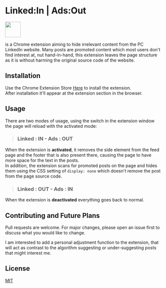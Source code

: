 
# **Linked:In | Ads:Out**
<p><img src="https://lh3.googleusercontent.com/Wv6rXNKKkvOUS0GX55E-kk1K23ukcqJj0RzSrZ5rDUEo1KoHySfI3YzcIq50K6MkTi5aUgscuosR4FXf5BRx4d7O1A=w128-h128-e365-rj-sc0x00ffffff" width="50">


is a Chrome extension aiming to hide irrelevant content from the PC LinkedIn website. Many posts are promoted content which most users don't find interest at, nut hand-in-hand, this extension leaves the page structure as it is without harming the original source code of the website.
## Installation

Use the Chrome Extension Store [Here](https://chrome.google.com/webstore/detail/linkedin-adsout/aligdecagehcnbdngnhckjcakjfpoomo) to install the extension.    
After installation it'll appear at the extension section in the browser.

## Usage
 There are two modes of usage, using the switch in the extension window the page will reload with the activated mode:
> ### Linked : IN - Ads : OUT
When the extension is **activated**, it removes the side element from the feed page and the footer that is also present there, causing the page to have more space for the text in the posts.  
In addition, the extension scans for promoted posts on the page and hides them using the CSS setting of  ```display: none``` which doesn't remove the post from the page source code.
> ### Linked : OUT - Ads : IN
When the extension is **deactivated** everything goes back to normal.
## Contributing and Future Plans

Pull requests are welcome. For major changes, please open an issue first
to discuss what you would like to change.  

I am interested to add a personal adjustment function to the extension, that will act as contrast to the algorithm suggesting or under-suggesting posts that might interest me.

## License

[MIT](https://choosealicense.com/licenses/mit/)
